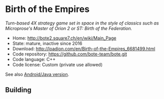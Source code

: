 # Birth of the Empires

_Turn-based 4X strategy game set in space in the style of classics such as Microprose's Master of Orion 2 or ST: Birth of the Federation._

- Home: http://bote2.square7.ch/en/wiki/Main_Page
- State: mature, inactive since 2016
- Download: http://loadion.com/en/Birth-of-the-Empires_6681499.html
- Code repository: https://github.com/bote-team/bote.git
- Code language: C++
- Code license: Custom (private use allowed)

See also [Android/Java version](https://bitbucket.org/sarkanyi/bote-libgdx/).

## Building

